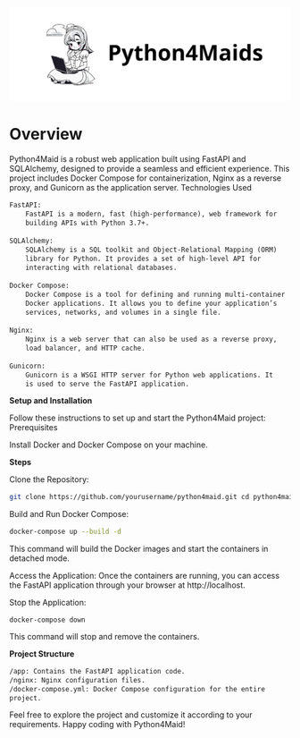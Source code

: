 ![Python4Maid](cookbook/python4maids.png)

# Overview

Python4Maid is a robust web application built using FastAPI and
SQLAlchemy, designed to provide a seamless and efficient experience. This
project includes Docker Compose for containerization, Nginx as a reverse
proxy, and Gunicorn as the application server.  Technologies Used

    FastAPI:
        FastAPI is a modern, fast (high-performance), web framework for
        building APIs with Python 3.7+.

    SQLAlchemy:
        SQLAlchemy is a SQL toolkit and Object-Relational Mapping (ORM)
        library for Python. It provides a set of high-level API for
        interacting with relational databases.

    Docker Compose:
        Docker Compose is a tool for defining and running multi-container
        Docker applications. It allows you to define your application’s
        services, networks, and volumes in a single file.

    Nginx:
        Nginx is a web server that can also be used as a reverse proxy,
        load balancer, and HTTP cache.

    Gunicorn:
        Gunicorn is a WSGI HTTP server for Python web applications. It
        is used to serve the FastAPI application.

**Setup and Installation**

Follow these instructions to set up and start the Python4Maid project:
Prerequisites

Install Docker and Docker Compose on your machine.

**Steps**

Clone the Repository:

```bash 
git clone https://github.com/yourusername/python4maid.git cd python4maid
```

Build and Run Docker Compose:

```bash
docker-compose up --build -d
```


This command will build the Docker images and start the containers in
detached mode.

Access the Application: Once the containers are running, you can access
the FastAPI application through your browser at http://localhost.

Stop the Application:

```bash
docker-compose down
```

This command will stop and remove the containers.

**Project Structure**

    /app: Contains the FastAPI application code.  
    /nginx: Nginx configuration files.  
    /docker-compose.yml: Docker Compose configuration for the entire 
    project.

Feel free to explore the project and customize it according to your
requirements. Happy coding with Python4Maid!
